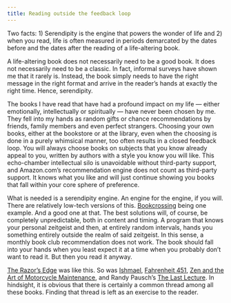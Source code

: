 ```yaml
---
title: Reading outside the feedback loop
---
```


Two facts: 1) Serendipity is the engine that powers the wonder of life and 2) when you read, life is often measured in periods demarcated by the dates before and the dates after the reading of a life-altering book.

A life-altering book does not necessarily need to be a good book. It does not necessarily need to be a classic. In fact, informal surveys have shown me that it rarely is. Instead, the book simply needs to have the right message in the right format and arrive in the reader’s hands at exactly the right time. Hence, serendipity.

The books I have read that have had a profound impact on my life — either emotionally, intellectually or spiritually — have never been chosen by me. They fell into my hands as random gifts or chance recommendations by friends, family members and even perfect strangers. Choosing your own books, either at the bookstore or at the library, even when the choosing is done in a purely whimsical manner, too often results in a closed feedback loop. You will always choose books on subjects that you know already appeal to you, written by authors with a style you know you will like. This echo-chamber intellectual silo is unavoidable without third-party support, and Amazon.com’s recommendation engine does not count as third-party support. It knows what you like and will just continue showing you books that fall within your core sphere of preference.

What is needed is a serendipity engine. An engine for the engine, if you will. There are relatively low-tech versions of this. [Bookcrossing](http://www.bookcrossing.com/) being one example. And a good one at that. The best solutions will, of course, be completely unpredictable, both in content and timing. A program that knows your personal zeitgeist and then, at entirely random intervals, hands you something entirely outside the realm of said zeitgeist. In this sense, a monthly book club recommendation does not work. The book should fall into your hands when you least expect it at a time when you probably don’t want to read it. But then you read it anyway.

[The Razor’s Edge](http://www.amazon.com/Razors-Edge-W-Somerset-Maugham/dp/1400034205%3FSubscriptionId%3D1N9AHEAQ2F6SVD97BE02%26tag%3Deatorange-20%26linkCode%3Dxm2%26camp%3D2025%26creative%3D165953%26creativeASIN%3D1400034205) was like this. So was [Ishmael](http://www.amazon.com/Ishmael-Adventure-Spirit-Daniel-Quinn/dp/0553375407%3FSubscriptionId%3D1N9AHEAQ2F6SVD97BE02%26tag%3Deatorange-20%26linkCode%3Dxm2%26camp%3D2025%26creative%3D165953%26creativeASIN%3D0553375407), [Fahrenheit 451](http://www.amazon.com/Fahrenheit-451-Ray-Bradbury/dp/0345342968%3FSubscriptionId%3D1N9AHEAQ2F6SVD97BE02%26tag%3Deatorange-20%26linkCode%3Dxm2%26camp%3D2025%26creative%3D165953%26creativeASIN%3D0345342968), [Zen and the Art of Motorcycle Maintenance](http://www.amazon.com/Zen-Art-Motorcycle-Maintenance-Inquiry/dp/0060589469%3FSubscriptionId%3D1N9AHEAQ2F6SVD97BE02%26tag%3Deatorange-20%26linkCode%3Dxm2%26camp%3D2025%26creative%3D165953%26creativeASIN%3D0060589469), and Randy Pausch’s [The Last Lecture](http://www.amazon.com/Last-Lecture-Randy-Pausch/dp/1401323251%3FSubscriptionId%3D1N9AHEAQ2F6SVD97BE02%26tag%3Deatorange-20%26linkCode%3Dxm2%26camp%3D2025%26creative%3D165953%26creativeASIN%3D1401323251). In hindsight, it is obvious that there is certainly a common thread among all these books. Finding that thread is left as an exercise to the reader.
